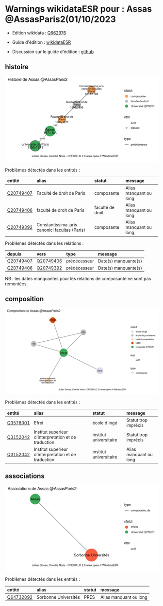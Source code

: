 Warnings wikidataESR pour : Assas @AssasParis2(01/10/2023
================

- Edition wikidata : [Q662976](https://www.wikidata.org/wiki/Q662976)
- Guide d'édition : [wikidataESR](https://github.com/cpesr/wikidataESR/)

- Discussion sur le guide d'édition : [github](https://github.com/cpesr/wikidataESR/issues)



## histoire 

![Graphique non généré](Q662976-histoire.png) 

Problèmes détectés dans les entités :

|entité                                               |alias                                          |statut           |message                |
|:----------------------------------------------------|:----------------------------------------------|:----------------|:----------------------|
|[Q20749407](https://www.wikidata.org/wiki/Q20749407) |Faculté de droit de Paris                      |composante       |Alias manquant ou long |
|[Q20749406](https://www.wikidata.org/wiki/Q20749406) |faculté de droit de Paris                      |faculté de droit |Alias manquant ou long |
|[Q20749392](https://www.wikidata.org/wiki/Q20749392) |Constantissima juris canonici facultas (Paris) |composante       |Alias manquant ou long |

Problèmes détectés dans les relations :

|depuis                                               |vers                                                 |type         |message              |
|:----------------------------------------------------|:----------------------------------------------------|:------------|:--------------------|
|[Q20749407](https://www.wikidata.org/wiki/Q20749407) |[Q20749406](https://www.wikidata.org/wiki/Q20749406) |prédécesseur |Date(s) manquante(s) |
|[Q20749406](https://www.wikidata.org/wiki/Q20749406) |[Q20749392](https://www.wikidata.org/wiki/Q20749392) |prédécesseur |Date(s) manquante(s) |

NB : les dates manquantes pour les relations de composante ne sont pas remontées. 



## composition 

![Graphique non généré](Q662976-composition.png) 

Problèmes détectés dans les entités :

|entité                                             |alias                                                |statut                 |message                |
|:--------------------------------------------------|:----------------------------------------------------|:----------------------|:----------------------|
|[Q3578001](https://www.wikidata.org/wiki/Q3578001) |Efrei                                                |école d'ingé           |Statut trop imprécis   |
|[Q3152042](https://www.wikidata.org/wiki/Q3152042) |Institut superieur d'interpretation et de traduction |institut universitaire |Statut trop imprécis   |
|[Q3152042](https://www.wikidata.org/wiki/Q3152042) |Institut superieur d'interpretation et de traduction |institut universitaire |Alias manquant ou long |

 



## associations 

![Graphique non généré](Q662976-associations.png) 

Problèmes détectés dans les entités :

|entité                                               |alias                |statut |message                |
|:----------------------------------------------------|:--------------------|:------|:----------------------|
|[Q64732892](https://www.wikidata.org/wiki/Q64732892) |Sorbonne Universités |PRES   |Alias manquant ou long |

 

